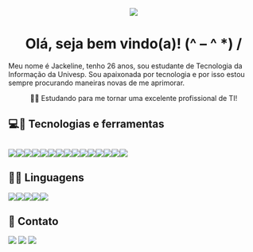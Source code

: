 <p align="center">
<img src="https://media.giphy.com/media/2lSNErRCiZPck/giphy.gif">
</p>

<h1 align="center">Olá, seja bem vindo(a)! (^ – ^ *) / </h1>

Meu nome é Jackeline, tenho 26 anos, sou estudante de Tecnologia da Informação da Univesp. Sou apaixonada por tecnologia e por isso estou sempre procurando maneiras novas de me aprimorar.

<p align="center">
🐱‍🚀 Estudando para me tornar uma excelente profissional de TI!


</p>


<h2>💻🚀  Tecnologias e ferramentas<h2>
<img src="https://img.shields.io/badge/MySQL-00000F?style=for-the-badge&logo=mysql&logoColor=white" /><img src="https://img.shields.io/badge/Node.js-43853D?style=for-the-badge&logo=node-dot-js&logoColor=white" /><img src="https://img.shields.io/badge/Angular-DD0031?style=for-the-badge&logo=angular&logoColor=white" /><img src="https://img.shields.io/badge/Bootstrap-563D7C?style=for-the-badge&logo=bootstrap&logoColor=white" /><img src="https://img.shields.io/badge/Git-F05032?style=for-the-badge&logo=git&logoColor=white" /><img src="https://img.shields.io/badge/GitHub-100000?style=for-the-badge&logo=github&logoColor=white" /><img src="https://img.shields.io/badge/Figma-F24E1E?style=for-the-badge&logo=figma&logoColor=white" /><img src="https://img.shields.io/badge/Heroku-430098?style=for-the-badge&logo=heroku&logoColor=whitee" /><img src="  https://img.shields.io/badge/Postman-FF6C37?style=for-the-badge&logo=Postman&logoColor=white" /><img src="https://img.shields.io/badge/Eclipse-2C2255?style=for-the-badge&logo=eclipse&logoColor=white" /><img src="https://img.shields.io/badge/Visual_Studio_Code-0078D4?style=for-the-badge&logo=visual%20studio%20code&logoColor=white" /><img src="https://img.shields.io/badge/MongoDB-4EA94B?style=for-the-badge&logo=mongodb&logoColor=white" /><img src="https://img.shields.io/badge/.NET-512BD4?style=for-the-badge&logo=dotnet&logoColor=white"/><img src= "https://img.shields.io/badge/npm-CB3837?style=for-the-badge&logo=npm&logoColor=white"/><img src="  https://img.shields.io/badge/Postman-FF6C37?style=for-the-badge&logo=Postman&logoColor=white" /> 
  </h2>  
	
<h2> 👩‍💻 Linguagens</h2>
  
<img src="https://img.shields.io/badge/HTML5-E34F26?style=for-the-badge&logo=html5&logoColor=white" /><img src="https://img.shields.io/badge/CSS3-1572B6?style=for-the-badge&logo=css3&logoColor=white" /><img src="https://img.shields.io/badge/JavaScript-F7DF1E?style=for-the-badge&logo=javascript&logoColor=black" /><img src="https://img.shields.io/badge/TypeScript-007ACC?style=for-the-badge&logo=typescript&logoColor=white" /><img src="https://img.shields.io/badge/Java-ED8B00?style=for-the-badge&logo=java&logoColor=white" />
  
  
<h2> 📱 Contato</h2>
  
  
  
[<img src="https://img.shields.io/badge/linkedin-%230077B5.svg?&style=for-the-badge&logo=linkedin&logoColor=white" />](https://www.linkedin.com/in/jackeline-alves-da-silva-b23bb6188/) [<img src = "https://img.shields.io/badge/instagram-%23E4405F.svg?&style=for-the-badge&logo=instagram&logoColor=white">](https://www.instagram.com/jackeline.a.s.silva/) [<img src = "https://img.shields.io/badge/facebook-%231877F2.svg?&style=for-the-badge&logo=facebook&logoColor=white">](https://www.facebook.com/jackeline.alvesdemoura.98)
